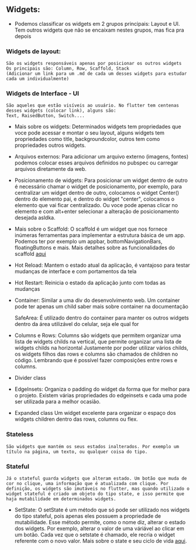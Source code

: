 ## Widgets: 
- Podemos classificar os widgets em 2 grupos principais: Layout e UI. Tem outros widgets que 
não se encaixam nestes grupos, mas fica pra depois

### Widgets de layout: 
    São os widgets responsáveis apenas por posicionar os outros widgets
    Os principais são: Column, Row, Scaffold, Stack 
    (Adicionar um link para um .md de cada um desses widgets para estudar cada um individualmente)

### Widgets de Interface - UI
    São aqueles que estão visíveis ao usuário. No flutter tem centenas desses widgets (colocar link), alguns são:
    Text, RaisedButton, Switch....

- Mais sobre os widgets: 
    Determinados widgets tem propriedades que voce pode acessar e montar o seu layout,
    alguns widgets tem propriedades como title, backgroundcolor, outros tem como propriedades outros widgets.

- Arquivos externos: 
    Para adicionar um arquivo externo (imagens, fontes) podemos colocar esses arquivos definidos no pubspec ou carregar arquivos diretamente da web.

- Posicionamento de widgets:
    Para posicionar um widget dentro de outro é necessário chamar o widget de posicionamento, por exemplo, para centralizar um widget dentro de outro, colocamos o widget Center() dentro do elemento pai, e dentro do widget "center", colocamos o elemento que vai ficar centralizado. Ou voce pode apenas clicar no elemento e com alt+enter selecionar a alteração de posicionamento desejada asldka.

- Mais sobre o Scaffold: 
    O scaffold é um widget que nos fornece inúmeras ferramentas para implementar a estrutura básica de um app. Podemos ter por exemplo um appbar, bottomNavigationBars, floatingButtons e mais. Mais detalhes sobre as funcionalidades do scaffold [aqui](https://medium.com/flutterdevs/know-your-widgets-scaffold-in-flutter-292b8bc1281)

- Hot Reload:
    Mantem o estado atual da aplicação, é vantajoso para testar mudanças de interface e com
    portamentos da tela

- Hot Restart: 
    Reinicia o estado da aplicação junto com todas as mudanças

- Container: 
    Similar a uma div do desenvolvimento web.
    Um container pode ter apenas um child
    saber mais sobre container na documentação

    SafeArea: É utilizado dentro do container para manter os outros widgets dentro da área 
    utilizável do celular, seja ele qual for

- Columns e Rows: 
    Columns são widgets que permitem organizar uma lista de widgets childs na vertical, que permite organizar uma lista de widgets childs na horizontal
    Justamente por poder utilizar vários childs, os widgets filhos das rows e columns são chamados de children no código.
    Lembrando que é possível fazer composições entre rows e columns.

- Divider class

- EdgeInsets:
    Organiza o padding do widget da forma que for melhor para o projeto. Existem várias propriedades do edgeinsets e cada uma pode ser utilizada para a melhor ocasião.

- Expanded class
    Um widget excelente para organizar o espaço dos widgets children dentro das rows, columns ou flex.

### Stateless
    São widgets que mantém os seus estados inalterados. Por exemplo um título na página, um texto, ou qualquer coisa do tipo.

### Stateful
    Já o stateful guarda widgets que alteram estado. Um botão que muda de cor no clique, uma informação que é atualizada com clique. Por definição, os widgets são imutáveis no flutter, mas quando utilizado o widget stateful é criado um objeto do tipo state, e isso permite que haja mutabilidade em determinados widgets.

- SetState:
    O setState é um método que só pode ser utilizado nos widgets do tipo stateful, pois apenas eles possuem a propriedade de mutabilidade. Esse método permite, como o nome diz, alterar o estado dos widgets. Por exemplo, alterar o valor de uma váriável ao clicar em um botão. Cada vez que o setstate é chamado, ele recria o widget referente com o novo valor.
    Mais sobre o state e seu ciclo de vida [aqui](https://api.flutter.dev/flutter/widgets/State-class.html).